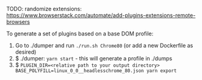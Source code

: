 TODO: randomize extensions:
https://www.browserstack.com/automate/add-plugins-extensions-remote-browsers

To generate a set of plugins based on a base DOM profile:

1. Go to ./dumper and run `./run.sh Chrome80` (or add a new Dockerfile as desired)
2. $ ./dumper: `yarn start` - this will generate a profile in ./dumps
3. $ `PLUGIN_DIR=<relative path to your output directory> BASE_POLYFILL=linux_0_0__headlesschrome_80.json yarn export`
